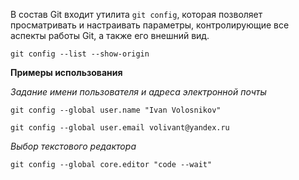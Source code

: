 В состав Git входит утилита `git config`, которая позволяет просматривать и настраивать параметры, контролирующие все аспекты работы Git, а также его внешний вид.

`git config --list --show-origin`

**Примеры использования**

*Задание имени пользователя и адреса электронной почты*

`git config --global user.name "Ivan Volosnikov"`

`git config --global user.email volivant@yandex.ru`

*Выбор текстового редактора*

`git config --global core.editor "code --wait"`


